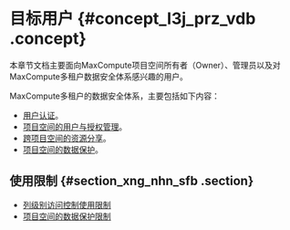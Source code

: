 # 目标用户 {#concept_l3j_prz_vdb .concept}

本章节文档主要面向MaxCompute项目空间所有者（Owner）、管理员以及对MaxCompute多租户数据安全体系感兴趣的用户。

MaxCompute多租户的数据安全体系，主要包括如下内容：

-   [用户认证](cn.zh-CN/安全指南/安全功能详解/用户及授权管理/用户认证.md#)。
-   [项目空间的用户与授权管理](cn.zh-CN/安全指南/安全功能详解/用户及授权管理/授权.md#)。
-   [跨项目空间的资源分享](cn.zh-CN/安全指南/安全功能详解/跨项目空间的资源分享/基于Package的跨项目空间的资源分享.md#)。
-   [项目空间的数据保护](cn.zh-CN/安全指南/安全功能详解/项目空间的数据保护.md#)。

## 使用限制 {#section_xng_nhn_sfb .section}

-   [列级别访问控制使用限制](cn.zh-CN/安全指南/安全功能详解/列级别访问控制.md#section_hyb_bbb_wdb)
-   [项目空间的数据保护限制](cn.zh-CN/安全指南/安全功能详解/项目空间的数据保护.md#section_v1d_h31_wdb)

